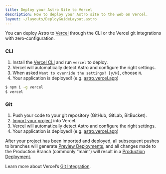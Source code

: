 ```yaml
---
title: Deploy your Astro Site to Vercel
description: How to deploy your Astro site to the web on Vercel.
layout: ~/layouts/DeployGuideLayout.astro
---
```

You can deploy Astro to [Vercel](http://vercel.com/) through the CLI or the Vercel git integrations with zero-configuration.

### CLI

1. Install the [Vercel CLI](https://vercel.com/cli) and run `vercel` to deploy.
2. Vercel will automatically detect Astro and configure the right settings.
3. When asked `Want to override the settings? [y/N]`, choose `N`.
4. Your application is deployed! (e.g. [astro.vercel.app](https://astro.vercel.app/))

```bash
$ npm i -g vercel
$ vercel
```

### Git

1. Push your code to your git repository (GitHub, GitLab, BitBucket).
2. [Import your project](https://vercel.com/new) into Vercel.
3. Vercel will automatically detect Astro and configure the right settings.
4. Your application is deployed! (e.g. [astro.vercel.app](https://astro.vercel.app/))

After your project has been imported and deployed, all subsequent pushes to branches will generate [Preview Deployments](https://vercel.com/docs/concepts/deployments/environments#preview), and all changes made to the Production Branch (commonly “main”) will result in a [Production Deployment](https://vercel.com/docs/concepts/deployments/environments#production).

Learn more about Vercel’s [Git Integration](https://vercel.com/docs/concepts/git).

